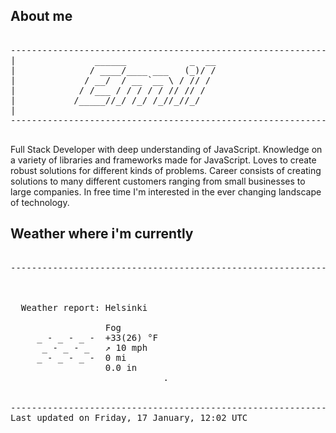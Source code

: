 ## About me

<pre>

--------------------------------------------------------------------------------------
|			    ______            _  __
|			   / ____/____ ___   (_)/ /
|			  / __/  / __ `__ \ / // / 
|			 / /___ / / / / / // // /  
|			/_____//_/ /_/ /_//_//_/   
|                           
--------------------------------------------------------------------------------------

</pre>

Full Stack Developer with deep understanding of JavaScript. Knowledge on a variety of libraries and frameworks made for JavaScript. Loves to create robust solutions for different kinds of problems. Career consists of creating solutions to many different customers ranging from small businesses to large companies. In free time I'm interested in the ever changing landscape of technology. 



## Weather where i'm currently  

<pre>

--------------------------------------------------------------------------------------


 
  Weather report: Helsinki  
    
                  Fog  
     _ - _ - _ -  +33(26) °F  
      _ - _ - _   ↗ 10 mph  
     _ - _ - _ -  0 mi  
                  0.0 in  
                             .


--------------------------------------------------------------------------------------
Last updated on Friday, 17 January, 12:02 UTC
</pre>
